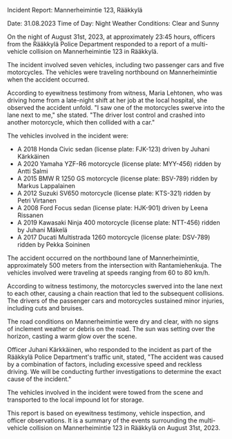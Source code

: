 Incident Report: Mannerheimintie 123, Rääkkylä

Date: 31.08.2023
Time of Day: Night
Weather Conditions: Clear and Sunny

On the night of August 31st, 2023, at approximately 23:45 hours, officers from the Rääkkylä Police Department responded to a report of a multi-vehicle collision on Mannerheimintie 123 in Rääkkylä.

The incident involved seven vehicles, including two passenger cars and five motorcycles. The vehicles were traveling northbound on Mannerheimintie when the accident occurred.

According to eyewitness testimony from witness, Maria Lehtonen, who was driving home from a late-night shift at her job at the local hospital, she observed the accident unfold. "I saw one of the motorcycles swerve into the lane next to me," she stated. "The driver lost control and crashed into another motorcycle, which then collided with a car."

The vehicles involved in the incident were:

* A 2018 Honda Civic sedan (license plate: FJK-123) driven by Juhani Kärkkäinen
* A 2020 Yamaha YZF-R6 motorcycle (license plate: MYY-456) ridden by Antti Salmi
* A 2015 BMW R 1250 GS motorcycle (license plate: BSV-789) ridden by Markus Lappalainen
* A 2012 Suzuki SV650 motorcycle (license plate: KTS-321) ridden by Petri Virtanen
* A 2008 Ford Focus sedan (license plate: HJK-901) driven by Leena Rissanen
* A 2019 Kawasaki Ninja 400 motorcycle (license plate: NTT-456) ridden by Juhani Mäkelä
* A 2017 Ducati Multistrada 1260 motorcycle (license plate: DSV-789) ridden by Pekka Soininen

The accident occurred on the northbound lane of Mannerheimintie, approximately 500 meters from the intersection with Rantamiehenkuja. The vehicles involved were traveling at speeds ranging from 60 to 80 km/h.

According to witness testimony, the motorcycles swerved into the lane next to each other, causing a chain reaction that led to the subsequent collisions. The drivers of the passenger cars and motorcycles sustained minor injuries, including cuts and bruises.

The road conditions on Mannerheimintie were dry and clear, with no signs of inclement weather or debris on the road. The sun was setting over the horizon, casting a warm glow over the scene.

Officer Juhani Kärkkäinen, who responded to the incident as part of the Rääkkylä Police Department's traffic unit, stated, "The accident was caused by a combination of factors, including excessive speed and reckless driving. We will be conducting further investigations to determine the exact cause of the incident."

The vehicles involved in the incident were towed from the scene and transported to the local impound lot for storage.

This report is based on eyewitness testimony, vehicle inspection, and officer observations. It is a summary of the events surrounding the multi-vehicle collision on Mannerheimintie 123 in Rääkkylä on August 31st, 2023.